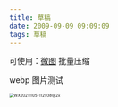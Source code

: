 ```yaml
---
title: 草稿
date: 2009-09-09 09:09:09
tags: 草稿
---
```


可使用：[微图](https://devtool.tech/tiny-image) 批量压缩

webp 图片测试

<img src="https://gitee.com/wen98y/upic/raw/master/uPic/2021-12/28_17:17_KVrWqe.webp" alt="WX20211105-112938@2x" style="zoom:50%;" />

